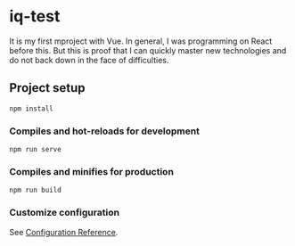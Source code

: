 # iq-test

It is my first mproject with Vue. In general, I was programming on React before this. But this is proof that I can quickly master new technologies and do not back down in the face of difficulties.

## Project setup
```
npm install
```

### Compiles and hot-reloads for development
```
npm run serve
```

### Compiles and minifies for production
```
npm run build
```

### Customize configuration
See [Configuration Reference](https://cli.vuejs.org/config/).
